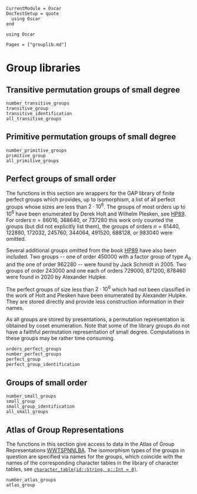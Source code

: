 ```@meta
CurrentModule = Oscar
DocTestSetup = quote
  using Oscar
end
```

```@setup oscar
using Oscar
```

```@contents
Pages = ["grouplib.md"]
```

# Group libraries

## Transitive permutation groups of small degree

```@docs
number_transitive_groups
transitive_group
transitive_identification
all_transitive_groups
```

## Primitive permutation groups of small degree

```@docs
number_primitive_groups
primitive_group
all_primitive_groups
```

## Perfect groups of small order

The functions in this section are wrappers for the GAP library of finite perfect
groups which provides, up to isomorphism, a list of all perfect groups whose
sizes are less than $2\cdot 10^6$. The groups of most orders up to $10^6$ have been
enumerated by Derek Holt and Wilhelm Plesken, see [HP89](@cite). For orders
$n = 86016$, 368640, or 737280 this work only counted the groups (but did not
explicitly list them), the groups of orders $n = 61440$, 122880, 172032,
245760, 344064, 491520, 688128, or 983040 were omitted.

Several additional groups omitted from the book [HP89](@cite) have also
been included. Two groups -- one of order 450000 with a factor group of
type $A_6$ and the one of order 962280 -- were found by Jack Schmidt in
2005. Two groups of order 243000 and one each of orders 729000, 871200, 878460
were found in 2020 by Alexander Hulpke.

The perfect groups of size less than $2\cdot 10^6$ which had not been
classified in the work of Holt and Plesken have been enumerated by Alexander
Hulpke. They are stored directly and provide less construction information
in their names.

As all groups are stored by presentations, a permutation representation
is obtained by coset enumeration. Note that some of the library groups do
not have a faithful permutation representation of small degree.
Computations in these groups may be rather time consuming.

```@docs
orders_perfect_groups
number_perfect_groups
perfect_group
perfect_group_identification
```

## Groups of small order

```@docs
number_small_groups
small_group
small_group_identification
all_small_groups
```

## Atlas of Group Representations

The functions in this section give access to data in the
Atlas of Group Representations [WWTSPNNLBA](@cite).
The isomorphism types of the groups in question are specified via
names for the groups, which coincide with the names of the
corresponding character tables in the library of character tables,
see [`character_table(id::String, p::Int = 0)`](@ref).

```@docs
number_atlas_groups
atlas_group
```
